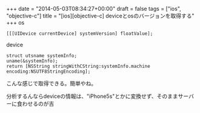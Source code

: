 +++
date = "2014-05-03T08:34:27+00:00"
draft = false
tags = ["ios", "objective-c"]
title = "[ios][objective-c] deviceとosのバージョンを取得する"
+++
os

	[[[UIDevice currentDevice] systemVersion] floatValue];

device

    struct utsname systemInfo;
    uname(&systemInfo);
    return [NSString stringWithCString:systemInfo.machine encoding:NSUTF8StringEncoding];


こんな感じで取得できる。簡単やね。

分析するんならdeviceの情報は、"iPhone5s"とかに変換せず、そのままサーバーに食わせるのが吉